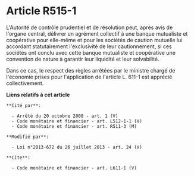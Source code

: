 # Article R515-1

L'Autorité de contrôle prudentiel et de résolution peut, après avis de l'organe central, délivrer un agrément collectif à une
banque mutualiste et coopérative pour elle-même et pour les sociétés de caution mutuelle lui accordant statutairement
l'exclusivité de leur cautionnement, si ces sociétés ont conclu avec cette banque mutualiste et coopérative une convention de
nature à garantir leur liquidité et leur solvabilité. 

Dans ce cas, le respect des règles arrêtées par le ministre chargé de l'économie prises pour l'application de l'article L.
611-1 est apprécié collectivement.

**Liens relatifs à cet article**

	**Cité par**:

	  - Arrêté du 20 octobre 2008 - art. 1 (V)
	  - Code monétaire et financier - art. L512-1-1 (V)
	  - Code monétaire et financier - art. R511-3 (M)

	**Modifié par**:

	  - Loi n°2013-672 du 26 juillet 2013 - art. 24 (V)

	**Cite**:

	  - Code monétaire et financier - art. L611-1 (V)
